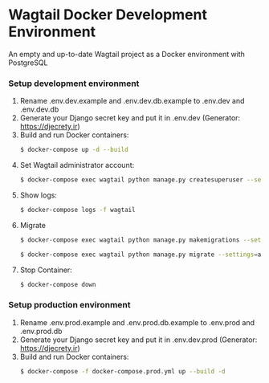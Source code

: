 # Wagtail Docker Development Environment

An empty and up-to-date Wagtail project as a Docker environment with PostgreSQL

### Setup development environment

1. Rename .env.dev.example and .env.dev.db.example to .env.dev and .env.dev.db
1. Generate your Django secret key and put it in .env.dev (Generator: https://djecrety.ir)
1. Build and run Docker containers:
    ```sh
    $ docker-compose up -d --build
    ```
1. Set Wagtail administrator account:
    ```sh
    $ docker-compose exec wagtail python manage.py createsuperuser --settings=app.settings.dev
    ```
1. Show logs:
   ```sh
   $ docker-compose logs -f wagtail
   ```
1. Migrate
    ```sh
    $ docker-compose exec wagtail python manage.py makemigrations --settings=app.settings.dev
    ```
    ```sh
    $ docker-compose exec wagtail python manage.py migrate --settings=app.settings.dev
     ```   
1. Stop Container:
    ```sh
    $ docker-compose down
    ```

### Setup production environment

1. Rename .env.prod.example and .env.prod.db.example to .env.prod and .env.prod.db
1. Generate your Django secret key and put it in .env.dev.prod (Generator: https://djecrety.ir)
1. Build and run Docker containers:
    ```sh
    $ docker-compose -f docker-compose.prod.yml up --build -d
    ```
